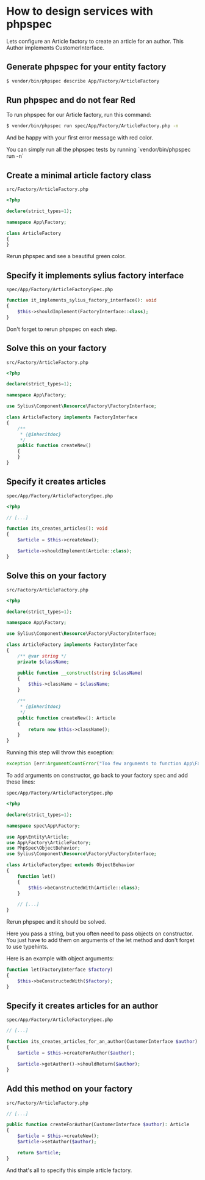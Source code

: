 # How to design services with phpspec

Lets configure an Article factory to create an article for an author.
This Author implements CustomerInterface.

## Generate phpspec for your entity factory

```bash
$ vendor/bin/phpspec describe App/Factory/ArticleFactory
```

## Run phpspec and do not fear Red

To run phpspec for our Article factory, run this command:

```bash
$ vendor/bin/phpspec run spec/App/Factory/ArticleFactory.php -n
```

And be happy with your first error message with red color.

<div markdown="1" class="block-note">
You can simply run all the phpspec tests by running `vendor/bin/phpspec run -n`
</div>

## Create a minimal article factory class

`src/Factory/ArticleFactory.php`
```php
<?php

declare(strict_types=1);

namespace App\Factory;

class ArticleFactory
{
}
```

Rerun phpspec and see a beautiful green color.

## Specify it implements sylius factory interface

`spec/App/Factory/ArticleFactorySpec.php`
```php
function it_implements_sylius_factory_interface(): void
{
    $this->shouldImplement(FactoryInterface::class);
}
```

<div class="block-warning">
Don't forget to rerun phpspec on each step.
</div>

## Solve this on your factory

`src/Factory/ArticleFactory.php`
```php
<?php

declare(strict_types=1);

namespace App\Factory;

use Sylius\Component\Resource\Factory\FactoryInterface;

class ArticleFactory implements FactoryInterface
{
    /**
     * {@inheritdoc}
     */
    public function createNew()
    {
    }
}
```

## Specify it creates articles

`spec/App/Factory/ArticleFactorySpec.php`
```php
<?php

// [...]

function its_creates_articles(): void
{
    $article = $this->createNew();

    $article->shouldImplement(Article::class);
}
```

Solve this on your factory
--------------------------

`src/Factory/ArticleFactory.php`
```php
<?php

declare(strict_types=1);

namespace App\Factory;

use Sylius\Component\Resource\Factory\FactoryInterface;

class ArticleFactory implements FactoryInterface
{
    /** @var string */
    private $className;

    public function __construct(string $className)
    {
        $this->className = $className;
    }

    /**
     * {@inheritdoc}
     */
    public function createNew(): Article
    {
        return new $this->className();
    }
}
```

Running this step will throw this exception:

```php
exception [err:ArgumentCountError("Too few arguments to function App\Factory\ArticleFactory::__construct(), 0 passed and exactly 1 expected")] has been thrown.
```

To add arguments on constructor, go back to your factory spec and add these lines:

`spec/App/Factory/ArticleFactorySpec.php`
```php
<?php

declare(strict_types=1);

namespace spec\App\Factory;

use App\Entity\Article;
use App\Factory\ArticleFactory;
use PhpSpec\ObjectBehavior;
use Sylius\Component\Resource\Factory\FactoryInterface;

class ArticleFactorySpec extends ObjectBehavior
{
    function let()
    {
        $this->beConstructedWith(Article::class);
    }

    // [...]
}
```

Rerun phpspec and it should be solved.

<div class="block-note">
Here you pass a string, but you often need to pass objects on constructor. You just have to add them on arguments of the let method and don't forget to use typehints.
</div>

Here is an example with object arguments:

```php
function let(FactoryInterface $factory)
{
    $this->beConstructedWith($factory);
}
```

## Specify it creates articles for an author

`spec/App/Factory/ArticleFactorySpec.php`
```php
// [...]

function its_creates_articles_for_an_author(CustomerInterface $author): void
{
    $article = $this->createForAuthor($author);

    $article->getAuthor()->shouldReturn($author);
}
```

Add this method on your factory
-------------------------------

`src/Factory/ArticleFactory.php`
```php
// [...]

public function createForAuthor(CustomerInterface $author): Article
{
    $article = $this->createNew();
    $article->setAuthor($author);

    return $article;
}
```

And that's all to specify this simple article factory.
